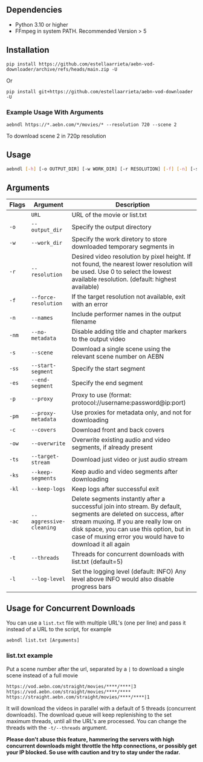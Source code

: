 ## Dependencies

- Python 3.10 or higher
- FFmpeg in system PATH. Recommended Version > 5

## Installation

```
pip install https://github.com/estellaarrieta/aebn-vod-downloader/archive/refs/heads/main.zip -U
```
Or
```
pip install git+https://github.com/estellaarrieta/aebn-vod-downloader -U
```

### Example Usage With Arguments

```
aebndl https://*.aebn.com/*/movies/* --resolution 720 --scene 2
```

To download scene 2 in 720p resolution

## Usage

```bash
aebndl [-h] [-o OUTPUT_DIR] [-w WORK_DIR] [-r RESOLUTION] [-f] [-n] [-s SCENE] [-p PROXY] [-pm] [-c] [-ow] [-ts {audio,video}] [-ks] [-kl] [-ac] [-t THREADS] [-l {DEBUG,INFO,WARNING,ERROR,CRITICAL}] url
```

## Arguments

| Flags | Argument                | Description                                                                                                                                                                                                                                                        |
| ----- | ----------------------- | ------------------------------------------------------------------------------------------------------------------------------------------------------------------------------------------------------------------------------------------------------------------ |
|       | `URL`                   | URL of the movie or list.txt                                                                                                                                                                                                                                       |
| `-o`  | `--output_dir`          | Specify the output directory                                                                                                                                                                                                                                       |
| `-w`  | `--work_dir`            | Specify the work diretory to store downloaded temporary segments in                                                                                                                                                                                                |
| `-r`  | `--resolution`          | Desired video resolution by pixel height. If not found, the nearest lower resolution will be used. Use 0 to select the lowest available resolution. (default: highest available)                                                                                   |
| `-f`  | `--force-resolution`    | If the target resolution not available, exit with an error                                                                                                                                                                                                         |
| `-n`  | `--names`               | Include performer names in the output filename                                                                                                                                                                                                                     |
| `-nm`  | `--no-metadata`               | Disable adding title and chapter markers to the output video                                                                                                                                                                                                                     |
| `-s`  | `--scene`               | Download a single scene using the relevant scene number on AEBN                                                                                                                                                                                                    |
| `-ss` | `--start-segment`       | Specify the start segment                                                                                                                                                                                                                                          |
| `-es` | `--end-segment`         | Specify the end segment                                                                                                                                                                                                                                            |
| `-p`  | `--proxy`               | Proxy to use (format: protocol://username:password@ip:port)                                                                                                                                                                                                        |
| `-pm` | `--proxy-metadata`      | Use proxies for metadata only, and not for downloading                                                                                                                                                                                                             |
| `-c`  | `--covers`              | Download front and back covers                                                                                                                                                                                                                                     |
| `-ow` | `--overwrite`           | Overwrite existing audio and video segments, if already present                                                                                                                                                                                                    |
| `-ts` | `--target-stream`       | Download just video or just audio stream                                                                                                                                                                                                                           |
| `-ks` | `--keep-segments`       | Keep audio and video segments after downloading                                                                                                                                                                                                                    |
| `-kl` | `--keep-logs`           | Keep logs after successful exit                                                                                                                                                                                                                                    |
| `-ac` | `--aggressive-cleaning` | Delete segments instantly after a successful join into stream. By default, segments are deleted on success, after stream muxing. If you are really low on disk space, you can use this option, but in case of muxing error you would have to download it all again |
| `-t`  | `--threads`             | Threads for concurrent downloads with list.txt (default=5)                                                                                                                                                                                                         |
| `-l`  | `--log-level`           | Set the logging level (default: INFO) Any level above INFO would also disable progress bars                                                                                                                                                                        |

## Usage for Concurrent Downloads

You can use a `list.txt` file with multiple URL's (one per line) and pass it instead of a URL to the script, for example

```
aebndl list.txt [Arguments]
```

### list.txt example

Put a scene number after the url, separated by a `|` to download a single scene instead of a full movie

```
https://vod.aebn.com/straight/movies/****/****|3
https://vod.aebn.com/straight/movies/****/****
https://straight.aebn.com/straight/movies/****/****|1
```

It will download the videos in parallel with a default of 5 threads (concurrent downloads). The download queue will keep replenishing to the set maximum threads, until all the URL's are processed. You can change the threads with the `-t/--threads` argument.

**Please don't abuse this feature, hammering the servers with high concurrent downloads might throttle the http connections, or possibly get your IP blocked. So use with caution and try to stay under the radar.**
